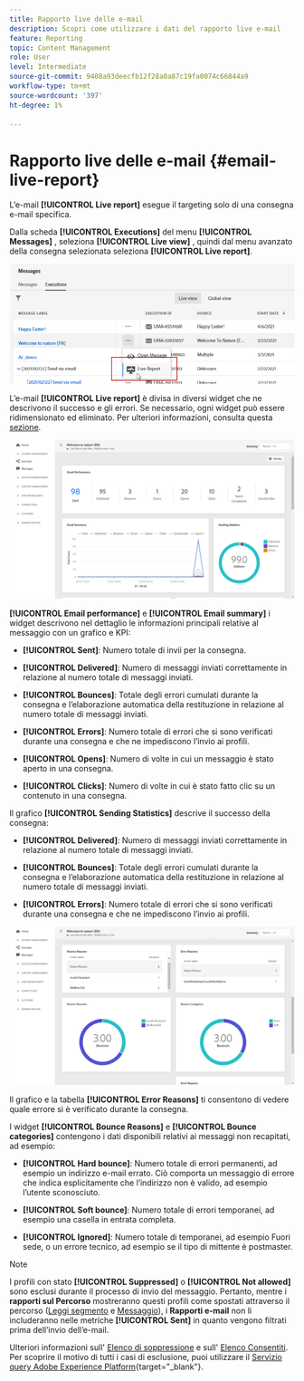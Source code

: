 ```yaml
---
title: Rapporto live delle e-mail
description: Scopri come utilizzare i dati del rapporto live e-mail
feature: Reporting
topic: Content Management
role: User
level: Intermediate
source-git-commit: 9408a93deecfb12f28a0a87c19fa0074c66844a9
workflow-type: tm+mt
source-wordcount: '397'
ht-degree: 1%

---
```


# Rapporto live delle e-mail {#email-live-report}

L’e-mail **[!UICONTROL Live report]** esegue il targeting solo di una consegna e-mail specifica.

Dalla scheda **[!UICONTROL Executions]** del menu **[!UICONTROL Messages]** , seleziona **[!UICONTROL Live view]** , quindi dal menu avanzato della consegna selezionata seleziona **[!UICONTROL Live report]**.

![](../assets/live_report.png)

L’e-mail **[!UICONTROL Live report]** è divisa in diversi widget che ne descrivono il successo e gli errori. Se necessario, ogni widget può essere ridimensionato ed eliminato. Per ulteriori informazioni, consulta questa [sezione](live-report.md#modify-dashboard).

![](../assets/live_report_5.png)

**[!UICONTROL Email performance]** e  **[!UICONTROL Email summary]** i widget descrivono nel dettaglio le informazioni principali relative al messaggio con un grafico e KPI:

* **[!UICONTROL Sent]**: Numero totale di invii per la consegna.

* **[!UICONTROL Delivered]**: Numero di messaggi inviati correttamente in relazione al numero totale di messaggi inviati.

* **[!UICONTROL Bounces]**: Totale degli errori cumulati durante la consegna e l’elaborazione automatica della restituzione in relazione al numero totale di messaggi inviati.

* **[!UICONTROL Errors]**: Numero totale di errori che si sono verificati durante una consegna e che ne impediscono l’invio ai profili.

* **[!UICONTROL Opens]**: Numero di volte in cui un messaggio è stato aperto in una consegna.

* **[!UICONTROL Clicks]**: Numero di volte in cui è stato fatto clic su un contenuto in una consegna.

Il grafico **[!UICONTROL Sending Statistics]** descrive il successo della consegna:

* **[!UICONTROL Delivered]**: Numero di messaggi inviati correttamente in relazione al numero totale di messaggi inviati.

* **[!UICONTROL Bounces]**: Totale degli errori cumulati durante la consegna e l’elaborazione automatica della restituzione in relazione al numero totale di messaggi inviati.

* **[!UICONTROL Errors]**: Numero totale di errori che si sono verificati durante una consegna e che ne impediscono l’invio ai profili.

![](../assets/live_report_6.png)

Il grafico e la tabella **[!UICONTROL Error Reasons]** ti consentono di vedere quale errore si è verificato durante la consegna.

I widget **[!UICONTROL Bounce Reasons]** e **[!UICONTROL Bounce categories]** contengono i dati disponibili relativi ai messaggi non recapitati, ad esempio:

* **[!UICONTROL Hard bounce]**: Numero totale di errori permanenti, ad esempio un indirizzo e-mail errato. Ciò comporta un messaggio di errore che indica esplicitamente che l’indirizzo non è valido, ad esempio l’utente sconosciuto.

* **[!UICONTROL Soft bounce]**: Numero totale di errori temporanei, ad esempio una casella in entrata completa.

* **[!UICONTROL Ignored]**: Numero totale di temporanei, ad esempio Fuori sede, o un errore tecnico, ad esempio se il tipo di mittente è postmaster.

>[!NOTE]
>
>I profili con stato **[!UICONTROL Suppressed]** o **[!UICONTROL Not allowed]** sono esclusi durante il processo di invio del messaggio. Pertanto, mentre i **rapporti sul Percorso** mostreranno questi profili come spostati attraverso il percorso ([Leggi segmento](../building-journeys/read-segment.md) e [Messaggio](../building-journeys/journeys-message.md)), i **Rapporti e-mail** non li includeranno nelle metriche **[!UICONTROL Sent]** in quanto vengono filtrati prima dell’invio dell’e-mail.
>
>Ulteriori informazioni sull&#39; [Elenco di soppressione](../suppression-list.md) e sull&#39; [Elenco Consentiti](../allow-list.md). Per scoprire il motivo di tutti i casi di esclusione, puoi utilizzare il [Servizio query Adobe Experience Platform](https://experienceleague.adobe.com/docs/experience-platform/query/api/getting-started.html){target=&quot;_blank&quot;}.
